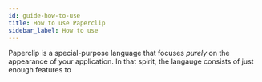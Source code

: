 ```yaml
---
id: guide-how-to-use
title: How to use Paperclip
sidebar_label: How to use
---
```


Paperclip is a special-purpose language that focuses _purely_ on the appearance of your application. In that spirit, the langauge consists of just enough features to 

